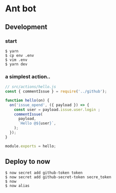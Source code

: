 # Ant bot

## Development

### start

```
$ yarn
$ cp env .env
$ vim .env
$ yarn dev
```

### a simplest action..

```javascript
// src/actions/hello.js
const { commentIssue } = require('../github');

function hello(on) {
  on('issue_opend', ({ payload }) => {
    const user = payload.issue.user.login ;
    commentIssue(
      payload,
      `Hello @${user}`,
    );
  });
}

module.exports = hello;
```

## Deploy to now

```
$ now secret add github-token token
$ now secret add github-secret-token secre_token
$ now
$ now alias
```

